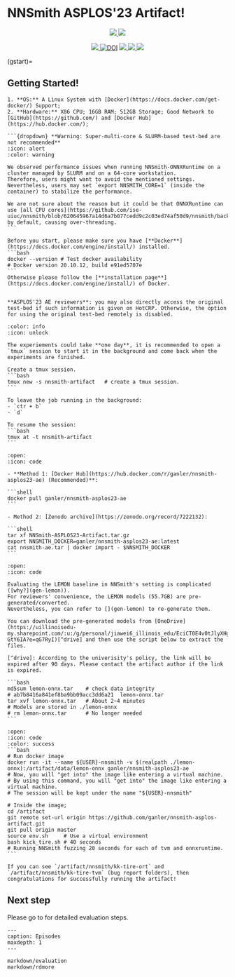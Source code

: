 # **NNSmith ASPLOS'23 Artifact!**

<p align="center">
    <a href="https://github.com/ganler/nnsmith-asplos-artifact"><img src="https://img.shields.io/badge/github-%23121011.svg?style=for-the-badge&logo=github&logoColor=white">
    <a href="https://github.com/ise-uiuc/nnsmith"><img src="https://img.shields.io/badge/OSS-dev-%23121011.svg?style=for-the-badge&logo=github&logoColor=white">
</p>

<p align="center">
    <a href="https://nnsmith-asplos.readthedocs.io/"><img src="https://github.com/ganler/nnsmith-asplos-artifact/actions/workflows/doc.yaml/badge.svg">
    <a href="https://doi.org/10.5281/zenodo.7222132"><img src="https://zenodo.org/badge/DOI/10.5281/zenodo.7222132.svg" alt="DOI"></a>
    <a href="https://arxiv.org/abs/2207.13066"><img src="https://img.shields.io/badge/arXiv-2207.13066-b31b1b.svg">
    <a href="https://hub.docker.com/repository/docker/ganler/nnsmith-asplos23-ae"><img src="https://img.shields.io/docker/image-size/ganler/nnsmith-asplos23-ae">
    <a href="https://github.com/ganler/nnsmith-asplos-artifact/blob/main/LICENSE"><img src="https://img.shields.io/badge/License-Apache_2.0-blue.svg"></a>
</p>

(gstart)=
## Getting Started!

`````{admonition} **Prerequisites**
1. **OS:** A Linux System with [Docker](https://docs.docker.com/get-docker/) Support;
2. **Hardware:** X86 CPU; 16GB RAM; 512GB Storage; Good Network to [GitHub](https://github.com/) and [Docker Hub](https://hub.docker.com/);

```{dropdown} **Warning: Super-multi-core & SLURM-based test-bed are not recommended**
:icon: alert
:color: warning

We observed performance issues when running NNSmith-ONNXRuntime on a cluster managed by SLURM and on a 64-core workstation.
Therefore, users might want to avoid the mentioned settings.
Nevertheless, users may set `export NNSMITH_CORE=1` (inside the container) to stabilize the performance.

We are not sure about the reason but it could be that ONNXRuntime can use [all CPU cores](https://github.com/ise-uiuc/nnsmith/blob/620645967a14d6a7b077cedd9c2c03ed74af50d9/nnsmith/backends/ort_graph.py#L37) by default, causing over-threading.
```

Before you start, please make sure you have [**Docker**](https://docs.docker.com/engine/install/) installed.
```bash
docker --version # Test docker availability
# Docker version 20.10.12, build e91ed5707e
```
Otherwise please follow the [**installation page**](https://docs.docker.com/engine/install/) of Docker.


**ASPLOS'23 AE reviewers**: you may also directly access the original test-bed if such information is given on HotCRP. Otherwise, the option for using the original test-bed remotely is disabled.
`````

``````{dropdown} **Use TMUX to run long experiments in the background**
:color: info
:icon: unlock

The experiements could take **one day**, it is recommended to open a `tmux` session to start it in the background and come back when the experiments are finished.

Create a tmux session.
```bash
tmux new -s nnsmith-artifact   # create a tmux session.
```

To leave the job running in the background:
- `ctr + b`
- `d`

To resume the session:
```bash
tmux at -t nnsmith-artifact
```
``````

````{dropdown} **Install/Import the image!**
:open:
:icon: code

- **Method 1: [Docker Hub](https://hub.docker.com/r/ganler/nnsmith-asplos23-ae) (Recommended)**:

```shell
docker pull ganler/nnsmith-asplos23-ae
```

- Method 2: [Zenodo archive](https://zenodo.org/record/7222132):

```shell
tar xf NNSmith-ASPLOS23-Artifact.tar.gz
export NNSMITH_DOCKER=ganler/nnsmith-asplos23-ae:latest
cat nnsmith-ae.tar | docker import - $NNSMITH_DOCKER
```
````

````{dropdown} **Download pre-generated LEMON models**
:open:
:icon: code

Evaluating the LEMON baseline in NNSmith's setting is complicated ([why?](gen-lemon)).
For reviewers' convenience, the LEMON models (55.7GB) are pre-generated/converted.
Nevertheless, you can refer to [](gen-lemon) to re-generate them.

You can download the pre-generated models from [OneDrive](https://uillinoisedu-my.sharepoint.com/:u:/g/personal/jiawei6_illinois_edu/EciCT0E4v0tJlyXHgnbDeeIBB0UzhYB01qBuy_b-GtY6IA?e=qG7RyI)[^drive] and then use the script below to extract the files.

[^drive]: According to the univerisity's policy, the link will be expired after 90 days. Please contact the artifact author if the link is expired.

```bash
md5sum lemon-onnx.tar    # check data integrity
# ab7b8416a841ef8ba9bb09acc3dd6a21  lemon-onnx.tar
tar xvf lemon-onnx.tar   # About 2~4 minutes
# Models are stored in ./lemon-onnx
# rm lemon-onnx.tar      # No longer needed
```
````


````{dropdown} **Kick the tire!**
:open:
:icon: code
:color: success
```bash
# Run docker image
docker run -it --name ${USER}-nnsmith -v $(realpath ./lemon-onnx):/artifact/data/lemon-onnx ganler/nnsmith-asplos23-ae
# Now, you will "get into" the image like entering a virtual machine.
# By using this command, you will "get into" the image like entering a virtual machine.
# The session will be kept under the name "${USER}-nnsmith"

# Inside the image;
cd /artifact
git remote set-url origin https://github.com/ganler/nnsmith-asplos-artifact.git
git pull origin master
source env.sh     # Use a virtual environment
bash kick_tire.sh # 40 seconds
# Running NNSmith fuzzing 20 seconds for each of tvm and onnxruntime.
```

If you can see `/artifact/nnsmith/kk-tire-ort` and `/artifact/nnsmith/kk-tire-tvm` (bug report folders), then congratulations for successfully running the artifact!
````

## Next step

Please go to **[](./markdown/evaluation.md)** for detailed evaluation steps.


```{toctree}
---
caption: Episodes
maxdepth: 1
---

markdown/evaluation
markdown/rdmore
```

